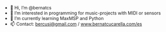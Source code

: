 - 👋 Hi, I’m @bernatcs
- 👀 I’m interested in programming for music-projects with MIDI or sensors
- 🌱 I’m currently learning MaxMSP and Python
- 📫 Contact: bercusi@gmail.com / www.bernatcucarella.com/es

<!---
bernatcs/bernatcs is a ✨ special ✨ repository because its `README.md` (this file) appears on your GitHub profile.
You can click the Preview link to take a look at your changes.
--->
